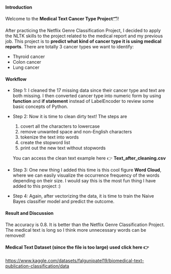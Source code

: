 #### Introduction
Welcome to the **Medical Text Cancer Type Project**🗂️!

After practicing the Netflix Genre Classification Project, I decided to apply the NLTK skills to the project related to the medical report and my previous job. This project is to **predict what kind of cancer type it is using medical reports**. There are totally 3 cancer types we want to identify:
- Thyroid cancer
- Colon cancer
- Lung cancer


#### Workflow
- Step 1: I cleaned the 17 missing data since their cancer type and text are both missing. I then converted cancer type into numeric form by using **function** and **if statement** instead of LabelEncoder to review some basic concepts of Python.

- Step 2: Now it is time to clean dirty text! The steps are
  1. covert all the characters to lowercase
  2. remove unwanted space and non-English characters
  3. tokenize the text into words
  4. create the stopword list
  5. print out the new text without stopwords
  
  You can access the clean text example here 👉 **Text_after_cleaning.csv**


- Step 3: One new thing I added this time is this cool figure **Word Cloud**, where we can easily visualize the occurrence frequency of the words depending on their size. I would say this is the most fun thing I have added to this project :)
  
- Step 4: Again, after vectorizing the data, it is time to train the Naive Bayes classifier model and predict the outcome.


#### Result and Discussion
The accuracy is 0.8. It is better than the Netflix Genre Classification Project. The medical text is long so I think more unnecessary words can be removed!


#### Medical Text Dataset (since the file is too large) used click here 👉
https://www.kaggle.com/datasets/falgunipatel19/biomedical-text-publication-classification/data
